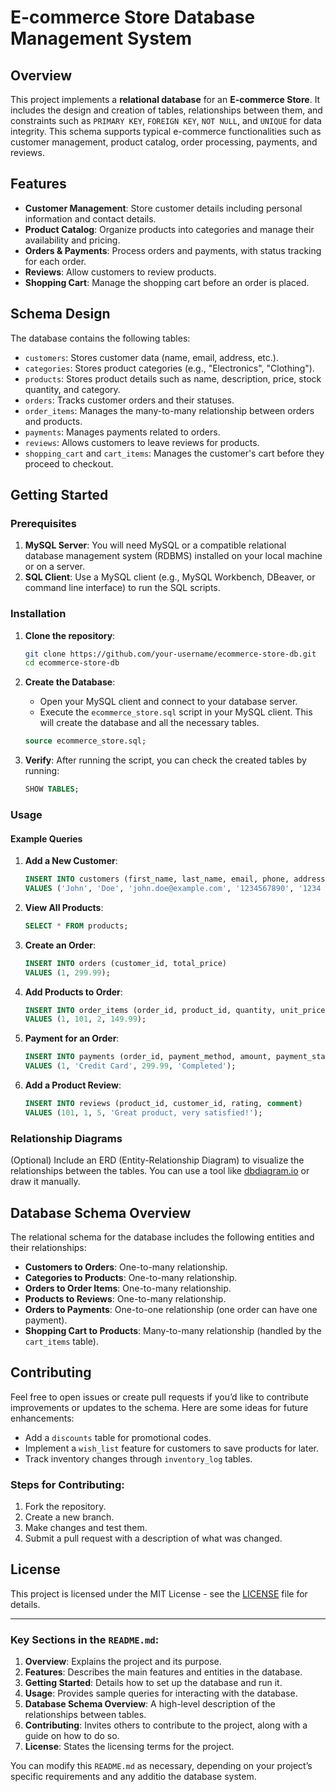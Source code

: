 
# E-commerce Store Database Management System

## Overview

This project implements a **relational database** for an **E-commerce Store**. It includes the design and creation of tables, relationships between them, and constraints such as `PRIMARY KEY`, `FOREIGN KEY`, `NOT NULL`, and `UNIQUE` for data integrity. This schema supports typical e-commerce functionalities such as customer management, product catalog, order processing, payments, and reviews.

## Features

* **Customer Management**: Store customer details including personal information and contact details.
* **Product Catalog**: Organize products into categories and manage their availability and pricing.
* **Orders & Payments**: Process orders and payments, with status tracking for each order.
* **Reviews**: Allow customers to review products.
* **Shopping Cart**: Manage the shopping cart before an order is placed.

## Schema Design

The database contains the following tables:

* `customers`: Stores customer data (name, email, address, etc.).
* `categories`: Stores product categories (e.g., "Electronics", "Clothing").
* `products`: Stores product details such as name, description, price, stock quantity, and category.
* `orders`: Tracks customer orders and their statuses.
* `order_items`: Manages the many-to-many relationship between orders and products.
* `payments`: Manages payments related to orders.
* `reviews`: Allows customers to leave reviews for products.
* `shopping_cart` and `cart_items`: Manages the customer's cart before they proceed to checkout.

## Getting Started

### Prerequisites

1. **MySQL Server**: You will need MySQL or a compatible relational database management system (RDBMS) installed on your local machine or on a server.
2. **SQL Client**: Use a MySQL client (e.g., MySQL Workbench, DBeaver, or command line interface) to run the SQL scripts.

### Installation

1. **Clone the repository**:

   ```bash
   git clone https://github.com/your-username/ecommerce-store-db.git
   cd ecommerce-store-db
   ```

2. **Create the Database**:

   * Open your MySQL client and connect to your database server.
   * Execute the `ecommerce_store.sql` script in your MySQL client. This will create the database and all the necessary tables.

   ```sql
   source ecommerce_store.sql;
   ```

3. **Verify**:
   After running the script, you can check the created tables by running:

   ```sql
   SHOW TABLES;
   ```

### Usage

#### Example Queries

1. **Add a New Customer**:

   ```sql
   INSERT INTO customers (first_name, last_name, email, phone, address) 
   VALUES ('John', 'Doe', 'john.doe@example.com', '1234567890', '1234 Elm Street');
   ```

2. **View All Products**:

   ```sql
   SELECT * FROM products;
   ```

3. **Create an Order**:

   ```sql
   INSERT INTO orders (customer_id, total_price) 
   VALUES (1, 299.99);
   ```

4. **Add Products to Order**:

   ```sql
   INSERT INTO order_items (order_id, product_id, quantity, unit_price) 
   VALUES (1, 101, 2, 149.99);
   ```

5. **Payment for an Order**:

   ```sql
   INSERT INTO payments (order_id, payment_method, amount, payment_status) 
   VALUES (1, 'Credit Card', 299.99, 'Completed');
   ```

6. **Add a Product Review**:

   ```sql
   INSERT INTO reviews (product_id, customer_id, rating, comment) 
   VALUES (101, 1, 5, 'Great product, very satisfied!');
   ```

### Relationship Diagrams

(Optional) Include an ERD (Entity-Relationship Diagram) to visualize the relationships between the tables. You can use a tool like [dbdiagram.io](https://dbdiagram.io/) or draw it manually.

## Database Schema Overview

The relational schema for the database includes the following entities and their relationships:

* **Customers to Orders**: One-to-many relationship.
* **Categories to Products**: One-to-many relationship.
* **Orders to Order Items**: One-to-many relationship.
* **Products to Reviews**: One-to-many relationship.
* **Orders to Payments**: One-to-one relationship (one order can have one payment).
* **Shopping Cart to Products**: Many-to-many relationship (handled by the `cart_items` table).

## Contributing

Feel free to open issues or create pull requests if you’d like to contribute improvements or updates to the schema. Here are some ideas for future enhancements:

* Add a `discounts` table for promotional codes.
* Implement a `wish_list` feature for customers to save products for later.
* Track inventory changes through `inventory_log` tables.

### Steps for Contributing:

1. Fork the repository.
2. Create a new branch.
3. Make changes and test them.
4. Submit a pull request with a description of what was changed.

## License

This project is licensed under the MIT License - see the [LICENSE](LICENSE) file for details.

---

### Key Sections in the `README.md`:

1. **Overview**: Explains the project and its purpose.
2. **Features**: Describes the main features and entities in the database.
3. **Getting Started**: Details how to set up the database and run it.
4. **Usage**: Provides sample queries for interacting with the database.
5. **Database Schema Overview**: A high-level description of the relationships between tables.
6. **Contributing**: Invites others to contribute to the project, along with a guide on how to do so.
7. **License**: States the licensing terms for the project.

You can modify this `README.md` as necessary, depending on your project’s specific requirements and any additio the database system.
